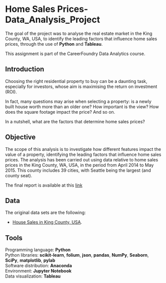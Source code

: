 # Home Sales Prices-Data_Analysis_Project
The goal of the project was to analyse the real estate market in the King County, WA, USA, to identify the leading factors that influence home sales prices, through the use of **Python** and **Tableau**.  

This assignment is part of the CareerFoundry Data Analytics course.

## Introduction
Choosing the right residential property to buy can be a daunting task, especially for investors, whose aim is maximising the return on investment (ROI).

In fact, many questions may arise when selecting a property: is a newly built house worth more than an older one? How important is the view? How does the square footage impact the price? And so on.

In a nutshell, what are the factors that determine home sales prices?

## Objective
The scope of this analysis is to investigate how different features impact the value of a property, identifying the leading factors that influence home sales prices.
The analysis has been carried out using data relative to home sales prices in the King County, WA, USA, in the period from April 2014 to May 2015.
This county includes 39 cities, with Seattle being the largest (and county seat).

The final report is available at this [link](https://public.tableau.com/app/profile/luca3603/viz/Whichfactorsdeterminehomesalesprices/Story1)

## Data
The original data sets are the following:  
-	[House Sales in King County, USA](https://www.kaggle.com/datasets/harlfoxem/housesalesprediction).

## Tools
Programming language: **Python**  
Python libraries: **scikit-learn**, **folium**, **json**, **pandas**, **NumPy**, **Seaborn**, **SciPy**, **matplotlib**, **pylab**  
Software distribution: **Anaconda**  
Environment: **Jupyter Notebook**  
Data visualization: **Tableau**  
